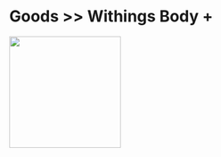 # Goods >> Withings Body +

<img src="https://res.cloudinary.com/silverbirder/image/upload/v1614432862/silver-birder.github.io/purchases/Withings_Body_plus.jpg" style="width: 200px"/>